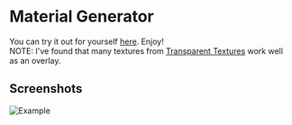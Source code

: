 # Material Generator
You can try it out for yourself [here](https://jdachenhaus.github.io/material-gen/). Enjoy!  
NOTE: I've found that many textures from [Transparent Textures](https://www.transparenttextures.com/) work well as an overlay.  

## Screenshots
![Example](https://i.ibb.co/Wpn3hcL/Capture.png)
